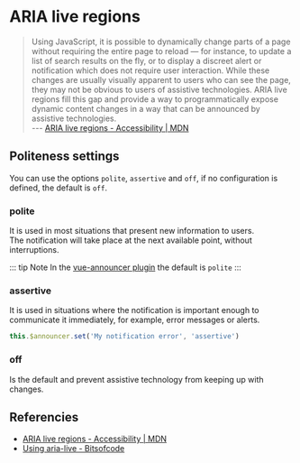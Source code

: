 # ARIA live regions

> Using JavaScript, it is possible to dynamically change parts of a page without requiring the entire page to reload — for instance, to update a list of search results on the fly, or to display a discreet alert or notification which does not require user interaction. While these changes are usually visually apparent to users who can see the page, they may not be obvious to users of assistive technologies. ARIA live regions fill this gap and provide a way to programmatically expose dynamic content changes in a way that can be announced by assistive technologies.  
--- [ARIA live regions - Accessibility | MDN](https://developer.mozilla.org/en-US/docs/Web/Accessibility/ARIA/ARIA_Live_Regions)

## Politeness settings

You can use the options `polite`, `assertive` and `off`, if no configuration is defined, the default is `off`.

### polite
It is used in most situations that present new information to users.  
The notification will take place at the next available point, without interruptions.

::: tip Note 
In the [vue-announcer plugin](https://github.com/vue-a11y/vue-announcer/blob/master/src/index.js#L8) the default is `polite`
:::

### assertive
It is used in situations where the notification is important enough to communicate it immediately, for example, error messages or alerts.



```javascript
this.$announcer.set('My notification error', 'assertive')
```

### off
Is the default and prevent assistive technology from keeping up with changes.


## Referencies

- [ARIA live regions - Accessibility | MDN](https://developer.mozilla.org/en-US/docs/Web/Accessibility/ARIA/ARIA_Live_Regions)
- [Using aria-live - Bitsofcode](https://bitsofco.de/using-aria-live/)